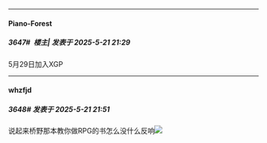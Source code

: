 ﻿
*****

####  Piano-Forest  
##### 3647#         楼主| 发表于 2025-5-21 21:29

5月29日加入XGP


*****

####  whzfjd  
##### 3648#       发表于 2025-5-21 21:51

说起来桥野那本教你做RPG的书怎么没什么反响<img src="https://static.stage1st.com/image/smiley/face2017/018.png" referrerpolicy="no-referrer">


